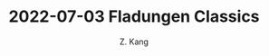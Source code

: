 ---
layout: post
title: "2022-07-03 Fladungen Classics"
author: "Z. Kang"
categories: story
tags: [stroy]
image: 2022-07-03-Fladungen-Classics.jpg
---